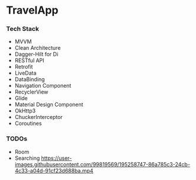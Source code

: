 # TravelApp

### Tech Stack

- MVVM
- Clean Architecture
- Dagger-Hilt for Di
- RESTful API
- Retrofit
- LiveData
- DataBinding
- Navigation Component
- RecyclerView
- Glide
- Material Design Component
- OkHttp3
- ChuckerInterceptor
- Coroutines

### TODOs
- Room
- Searching                  https://user-images.githubusercontent.com/99819569/195258747-86a785c3-24cb-4c33-a04d-91cf23d688ba.mp4

